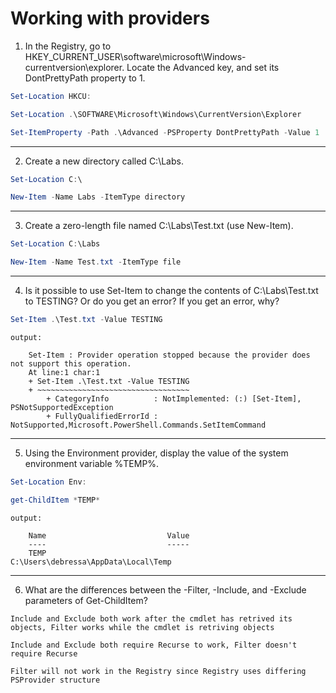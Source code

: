 # Working with providers

1) In the Registry, go to HKEY_CURRENT_USER\software\microsoft\Windows\-currentversion\explorer. Locate the Advanced key, and set its DontPrettyPath property to 1.
```powershell
Set-Location HKCU:
```
```powershell
Set-Location .\SOFTWARE\Microsoft\Windows\CurrentVersion\Explorer
```
```powershell
Set-ItemProperty -Path .\Advanced -PSProperty DontPrettyPath -Value 1
```
---

2) Create a new directory called C:\Labs.
```powershell
Set-Location C:\
```
```powershell
New-Item -Name Labs -ItemType directory
```

---

3) Create a zero-length file named C:\Labs\Test.txt (use New-Item).
```powershell
Set-Location C:\Labs
```
```powershell
New-Item -Name Test.txt -ItemType file
```
---

4. Is it possible to use Set-Item to change the contents of C:\Labs\Test.txt to TESTING? Or do you get an error? If you get an error, why?
```powershell
Set-Item .\Test.txt -Value TESTING
```
`output:`
```
    Set-Item : Provider operation stopped because the provider does not support this operation.
    At line:1 char:1
    + Set-Item .\Test.txt -Value TESTING
    + ~~~~~~~~~~~~~~~~~~~~~~~~~~~~~~~~~~
        + CategoryInfo          : NotImplemented: (:) [Set-Item], PSNotSupportedException
        + FullyQualifiedErrorId : NotSupported,Microsoft.PowerShell.Commands.SetItemCommand
```

---

5. Using the Environment provider, display the value of the system environment variable %TEMP%.
```powershell
Set-Location Env:
```
```powershell
get-ChildItem *TEMP*
```
`output:`
```
    Name                           Value
    ----                           -----
    TEMP                           C:\Users\debressa\AppData\Local\Temp
```
---

6. What are the differences between the -Filter, -Include, and -Exclude parameters of Get-ChildItem?
```
Include and Exclude both work after the cmdlet has retrived its objects, Filter works while the cmdlet is retriving objects
```
```
Include and Exclude both require Recurse to work, Filter doesn't require Recurse
```
```
Filter will not work in the Registry since Registry uses differing PSProvider structure
```